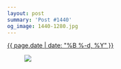 ```yaml
---
layout: post
summary: 'Post #1440'
og_image: 1440-1280.jpg
---
```


<div class="post">
 <time>
  <a href="/1440">
   {{ page.date | date: "%B %-d, %Y" }}
  </a>
 </time>
 <a href="/1440">
  <figure data-taken="8/25/2021">
   <img sizes="(min-width: 700px) 50vw, calc(100vw - 2rem)" src="{{ site.assets_url }}/1440-640.jpg" srcset="{{ site.assets_url }}/1440-320.jpg 320w, {{ site.assets_url }}/1440-640.jpg 640w, {{ site.assets_url }}/1440-960.jpg 960w, {{ site.assets_url }}/1440-1280.jpg 1280w"/>
  </figure>
 </a>
</div>
